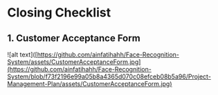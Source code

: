# Closing Checklist

## 1. Customer Acceptance Form

![alt text]([https://github.com/ainfatihahh/Face-Recognition-System/assets/CustomerAcceptanceForm.jpg](https://github.com/ainfatihahh/Face-Recognition-System/blob/f73f2196e99a05b8a4365d070c08efceb08b5a96/Project-Management-Plan/assets/CustomerAcceptanceForm.jpg)
